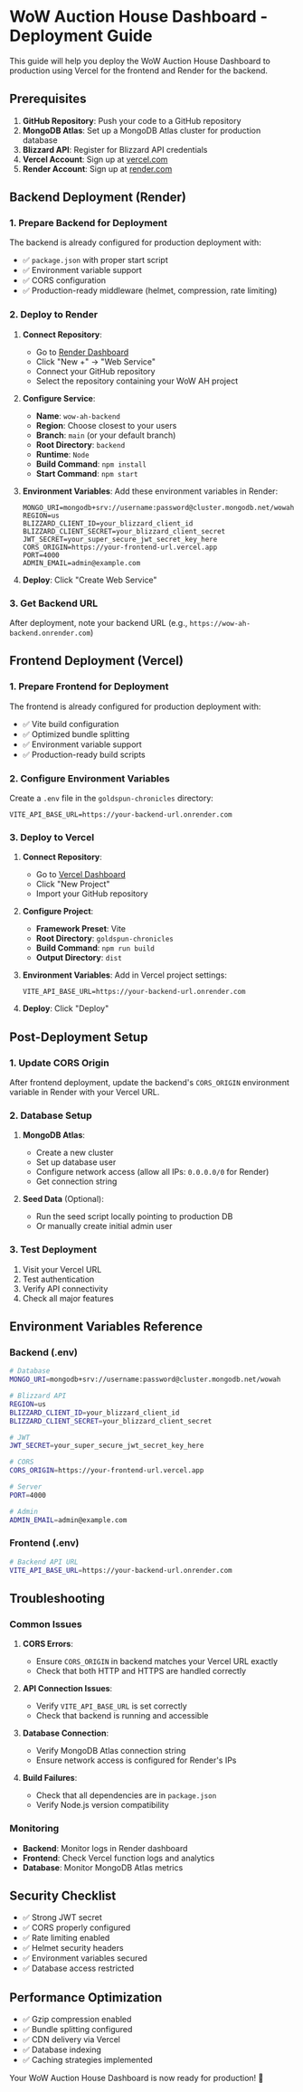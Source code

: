 # WoW Auction House Dashboard - Deployment Guide

This guide will help you deploy the WoW Auction House Dashboard to production using Vercel for the frontend and Render for the backend.

## Prerequisites

1. **GitHub Repository**: Push your code to a GitHub repository
2. **MongoDB Atlas**: Set up a MongoDB Atlas cluster for production database
3. **Blizzard API**: Register for Blizzard API credentials
4. **Vercel Account**: Sign up at [vercel.com](https://vercel.com)
5. **Render Account**: Sign up at [render.com](https://render.com)

## Backend Deployment (Render)

### 1. Prepare Backend for Deployment

The backend is already configured for production deployment with:
- ✅ `package.json` with proper start script
- ✅ Environment variable support
- ✅ CORS configuration
- ✅ Production-ready middleware (helmet, compression, rate limiting)

### 2. Deploy to Render

1. **Connect Repository**:
   - Go to [Render Dashboard](https://dashboard.render.com)
   - Click "New +" → "Web Service"
   - Connect your GitHub repository
   - Select the repository containing your WoW AH project

2. **Configure Service**:
   - **Name**: `wow-ah-backend`
   - **Region**: Choose closest to your users
   - **Branch**: `main` (or your default branch)
   - **Root Directory**: `backend`
   - **Runtime**: `Node`
   - **Build Command**: `npm install`
   - **Start Command**: `npm start`

3. **Environment Variables**:
   Add these environment variables in Render:
   ```
   MONGO_URI=mongodb+srv://username:password@cluster.mongodb.net/wowah
   REGION=us
   BLIZZARD_CLIENT_ID=your_blizzard_client_id
   BLIZZARD_CLIENT_SECRET=your_blizzard_client_secret
   JWT_SECRET=your_super_secure_jwt_secret_key_here
   CORS_ORIGIN=https://your-frontend-url.vercel.app
   PORT=4000
   ADMIN_EMAIL=admin@example.com
   ```

4. **Deploy**: Click "Create Web Service"

### 3. Get Backend URL
After deployment, note your backend URL (e.g., `https://wow-ah-backend.onrender.com`)

## Frontend Deployment (Vercel)

### 1. Prepare Frontend for Deployment

The frontend is already configured for production deployment with:
- ✅ Vite build configuration
- ✅ Optimized bundle splitting
- ✅ Environment variable support
- ✅ Production-ready build scripts

### 2. Configure Environment Variables

Create a `.env` file in the `goldspun-chronicles` directory:
```
VITE_API_BASE_URL=https://your-backend-url.onrender.com
```

### 3. Deploy to Vercel

1. **Connect Repository**:
   - Go to [Vercel Dashboard](https://vercel.com/dashboard)
   - Click "New Project"
   - Import your GitHub repository

2. **Configure Project**:
   - **Framework Preset**: Vite
   - **Root Directory**: `goldspun-chronicles`
   - **Build Command**: `npm run build`
   - **Output Directory**: `dist`

3. **Environment Variables**:
   Add in Vercel project settings:
   ```
   VITE_API_BASE_URL=https://your-backend-url.onrender.com
   ```

4. **Deploy**: Click "Deploy"

## Post-Deployment Setup

### 1. Update CORS Origin
After frontend deployment, update the backend's `CORS_ORIGIN` environment variable in Render with your Vercel URL.

### 2. Database Setup
1. **MongoDB Atlas**:
   - Create a new cluster
   - Set up database user
   - Configure network access (allow all IPs: `0.0.0.0/0` for Render)
   - Get connection string

2. **Seed Data** (Optional):
   - Run the seed script locally pointing to production DB
   - Or manually create initial admin user

### 3. Test Deployment
1. Visit your Vercel URL
2. Test authentication
3. Verify API connectivity
4. Check all major features

## Environment Variables Reference

### Backend (.env)
```bash
# Database
MONGO_URI=mongodb+srv://username:password@cluster.mongodb.net/wowah

# Blizzard API
REGION=us
BLIZZARD_CLIENT_ID=your_blizzard_client_id
BLIZZARD_CLIENT_SECRET=your_blizzard_client_secret

# JWT
JWT_SECRET=your_super_secure_jwt_secret_key_here

# CORS
CORS_ORIGIN=https://your-frontend-url.vercel.app

# Server
PORT=4000

# Admin
ADMIN_EMAIL=admin@example.com
```

### Frontend (.env)
```bash
# Backend API URL
VITE_API_BASE_URL=https://your-backend-url.onrender.com
```

## Troubleshooting

### Common Issues

1. **CORS Errors**:
   - Ensure `CORS_ORIGIN` in backend matches your Vercel URL exactly
   - Check that both HTTP and HTTPS are handled correctly

2. **API Connection Issues**:
   - Verify `VITE_API_BASE_URL` is set correctly
   - Check that backend is running and accessible

3. **Database Connection**:
   - Verify MongoDB Atlas connection string
   - Ensure network access is configured for Render's IPs

4. **Build Failures**:
   - Check that all dependencies are in `package.json`
   - Verify Node.js version compatibility

### Monitoring

- **Backend**: Monitor logs in Render dashboard
- **Frontend**: Check Vercel function logs and analytics
- **Database**: Monitor MongoDB Atlas metrics

## Security Checklist

- ✅ Strong JWT secret
- ✅ CORS properly configured
- ✅ Rate limiting enabled
- ✅ Helmet security headers
- ✅ Environment variables secured
- ✅ Database access restricted

## Performance Optimization

- ✅ Gzip compression enabled
- ✅ Bundle splitting configured
- ✅ CDN delivery via Vercel
- ✅ Database indexing
- ✅ Caching strategies implemented

Your WoW Auction House Dashboard is now ready for production! 🚀